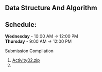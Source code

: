 ## Data Structure And Algorithm
Schedule: 
---
**Wednesday** - 10:00 AM -> 12:00 PM <br>
**Thursday** - 9:00 AM -> 12:00 PM

Submission Compilation <br>
1. [Activity02.zip](https://github.com/osiristape/data-structure-activities/blob/main/Activity02.zip)
2. 

